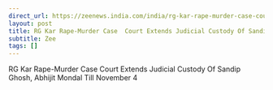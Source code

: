 ```yaml
---
direct_url: https://zeenews.india.com/india/rg-kar-rape-murder-case-court-extends-judicial-custody-of-sandip-ghosh-abhijit-mondal-till-november-4-2808811.html
layout: post
title: RG Kar Rape-Murder Case  Court Extends Judicial Custody Of Sandip Ghosh, Abhijit Mondal Till November 4
subtitle: Zee
tags: []
---
```


RG Kar Rape-Murder Case  Court Extends Judicial Custody Of Sandip Ghosh, Abhijit Mondal Till November 4

